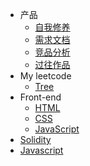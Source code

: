 <!-- docs/_sidebar.md -->

- 产品
	- [自我修养](pm/product_understanding/)
	- [需求文档](pm/product_demand/_)
	- [竞品分析](pm/product_analysis/)
	- [过往作品](pm/my_product/)
- My leetcode
	- [Tree](leetcode/tree/)
- Front-end
	- [HTML](front-end/html/)
	- [CSS](front-end/css/)
	- [JavaScript](front-end/javascript/)
- [Solidity](solidity/)
- [Javascript](javascript/)


